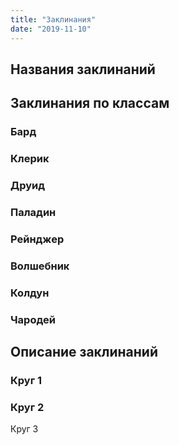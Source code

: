 ```yaml
---
title: "Заклинания"
date: "2019-11-10"
---
```


## Названия заклинаний

## Заклинания по классам

### Бард

### Клерик

### Друид

### Паладин

### Рейнджер

### Волшебник

### Колдун

### Чародей

## Описание заклинаний

### Круг 1

### К**руг 2**

Круг 3
